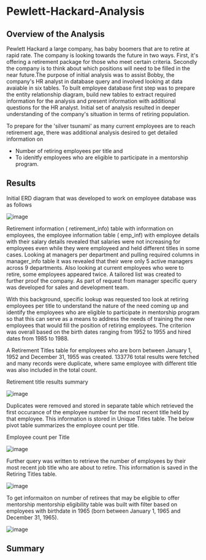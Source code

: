 # Pewlett-Hackard-Analysis

## Overview of the Analysis

Pewlett Hackard a large company, has baby boomers that are to retire at rapid rate. The company is looking towards the future in two ways. First, it's offering a retirement package for those who meet certain criteria. Secondly the company is to think about which positions will need to be filled in the near future.The purpose of initial analysis was to assist Bobby, the company's HR analyst in database query and involved looking at data avaiable in six tables. To built employee database first step was to prepare the entity relationship diagram, build new tables to extract required information for the analysis and present information with additional questions for the HR analyst. Initial set of analysis resulted in deeper understanding of the company's situation in terms of retiring population. 

To prepare for the 'silver tsunami' as many current employees are to reach retirement age, there was additional analysis desired to get detailed information on
  - Number of retiring employees per title and 
  - To idenitfy employees who are eligible to participate in a mentorship program. 

## Results 

Initial ERD diagram that was developed to work on employee database was as follows 

![image](https://user-images.githubusercontent.com/42523379/198924163-08d436ff-354b-4753-8b1a-e60c2eb715a1.png)

Retirement information ( retirement_info) table with information on employees, the employee information table ( emp_inf) with employee details with their salary details revealed that salaries were not increasing for employees even while they were employeed and held different titles in some cases. Looking at managers per department and pulling required columns in manager_info table it was revealed that their were only 5 active managers across 9 departments. Also looking at current employees who were to retire, some employees appeared twice. A tailored list was created to further proof the company. As part of request from manager specific query was developed for sales and development team. 

With this background, specific lookup was requested too look at retiring employees per title to understand the nature of the need coming up and identify the employees who are eligible to participate in mentorship program so that this can serve as a means to address the needs of training the new employees that would fill the position of retiring employees. The criterion was overall based on the birth dates ranging from 1952 to 1955 and hired dates from 1985 to 1988. 

A Retirement Titles table for employees who are born between January 1, 1952 and December 31, 1955 was created. 133776 total results were fetched and many records were duplicate, where same employee with different title was also included in the total count.  

Retirement title results summary 

![image](https://user-images.githubusercontent.com/42523379/198901117-a7b1a573-67d8-490d-a79a-1ee42ff0ec88.png)

Duplicates were removed and stored in separate table which retrieved the first occurance of the employee number for the most recent title held by that employee. This information is stored in Unique Titles table. The below pivot table summarizes the employee count per title. 

Employee count per Title 

![image](https://user-images.githubusercontent.com/42523379/198900693-7919793b-6840-4a04-9a8b-4a2e95bd4e5e.png)

Further query was written to retrieve the number of employees by their most recent job title who are about to retire. This information is saved in the Retiring Titles table.

![image](https://user-images.githubusercontent.com/42523379/198900198-73c3f0a6-31dc-4610-ac54-efb7100627db.png)

To get informaiton on number of retirees that may be eligible to offer mentorship mentorship eligibility  table was built with filter based on employees with birthdate in 1965 (born between January 1, 1965 and December 31, 1965).

![image](https://user-images.githubusercontent.com/42523379/198900465-cb2123df-cba9-476f-b2ce-eb40f58c812a.png)

## Summary

